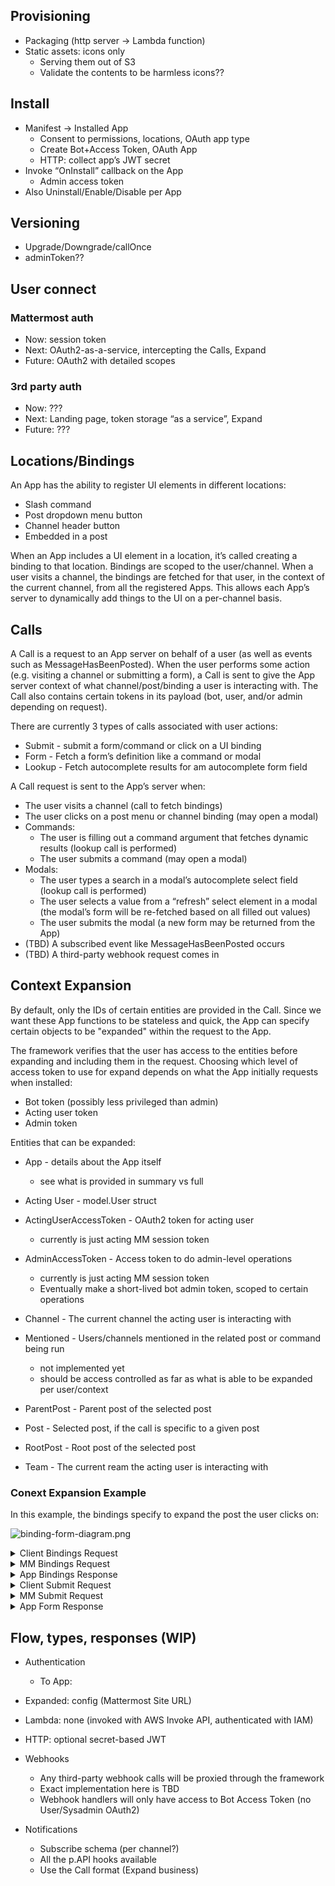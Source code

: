 ## Provisioning
- Packaging (http server -> Lambda function)
- Static assets: icons only
  - Serving them out of S3
  - Validate the contents to be harmless icons??

## Install
- Manifest -> Installed App
  - Consent to permissions, locations, OAuth app type
  - Create Bot+Access Token, OAuth App
  - HTTP: collect app’s JWT secret
- Invoke “OnInstall” callback on the App
  - Admin access token
- Also Uninstall/Enable/Disable per App

## Versioning
- Upgrade/Downgrade/callOnce
- adminToken??

## User connect

### Mattermost auth
- Now: session token
- Next: OAuth2-as-a-service, intercepting the Calls, Expand
- Future: OAuth2 with detailed scopes

### 3rd party auth
- Now: ???
- Next: Landing page, token storage “as a service”, Expand
- Future: ???

## Locations/Bindings

An App has the ability to register UI elements in different locations:
- Slash command
- Post dropdown menu button
- Channel header button
- Embedded in a post

When an App includes a UI element in a location, it’s called creating a binding to that location. Bindings are scoped to the user/channel. When a user visits a channel, the bindings are fetched for that user, in the context of the current channel, from all the registered Apps. This allows each App’s server to dynamically add things to the UI on a per-channel basis.

## Calls

A Call is a request to an App server on behalf of a user (as well as events such as MessageHasBeenPosted). When the user performs some action (e.g. visiting a channel or submitting a form), a Call is sent to give the App server context of what channel/post/binding a user is interacting with. The Call also contains certain tokens in its payload (bot, user, and/or admin depending on request).

There are currently 3 types of calls associated with user actions:
- Submit - submit a form/command or click on a UI binding
- Form - Fetch a form’s definition like a command or modal
- Lookup - Fetch autocomplete results for am autocomplete form field

A Call request is sent to the App’s server when:
- The user visits a channel (call to fetch bindings)
- The user clicks on a post menu or channel binding (may open a modal)
- Commands:
  - The user is filling out a command argument that fetches dynamic results (lookup call is performed)
  - The user submits a command (may open a modal)
- Modals:
  - The user types a search in a modal’s autocomplete select field (lookup call is performed)
  - The user selects a value from a “refresh” select element in a modal (the modal’s form will be re-fetched based on all filled out values)
  - The user submits the modal (a new form may be returned from the App)
- (TBD) A subscribed event like MessageHasBeenPosted occurs
- (TBD) A third-party webhook request comes in


## Context Expansion

By default, only the IDs of certain entities are provided in the Call. Since we want these App functions to be stateless and quick, the App can specify certain objects to be "expanded" within the request to the App.

The framework verifies that the user has access to the entities before expanding and including them in the request. Choosing which level of access token to use for expand depends on what the App initially requests when installed:

- Bot token (possibly less privileged than admin)
- Acting user token
- Admin token


Entities that can be expanded:

- App - details about the App itself
  - see what is provided in summary vs full

- Acting User - model.User struct

- ActingUserAccessToken - OAuth2 token for acting user
  - currently is just acting MM session token

- AdminAccessToken - Access token to do admin-level operations
  - currently is just acting MM session token
  - Eventually make a short-lived bot admin token, scoped to certain operations

- Channel - The current channel the acting user is interacting with

- Mentioned - Users/channels mentioned in the related post or command being run
  - not implemented yet
  - should be access controlled as far as what is able to be expanded per user/context

- ParentPost - Parent post of the selected post
- Post - Selected post, if the call is specific to a given post
- RootPost - Root post of the selected post

- Team - The current ream the acting user is interacting with


### Conext Expansion Example

In this example, the bindings specify to expand the post the user clicks on:

![binding-form-diagram.png](https://user-images.githubusercontent.com/6913320/109165112-2e6ac800-7749-11eb-8d83-d495258f3f1e.png)

<details><summary>Client Bindings Request</summary>

GET /plugins/com.mattermost.apps/api/v1/bindings?channel_id=ei748ohj3ig4ijofs5tr47wozh&scope=webapp

</details>

<details><summary>MM Bindings Request</summary>
POST /plugins/com.mattermost.apps/example/hello/bindings

```json
{
    "url": "/bindings",
    "context": {
        "app_id": "http-hello",
        "acting_user_id": "d7mezwndk3yf3renn4fzeranpw",
        "channel_id": "edet7g6h8ib8dftytcjcqne8ie",
        "mattermost_site_url": "https://mickmister.ngrok.io",
        "bot_access_token": "ouddbrqwupfypqsu1qxbdu3uqo",
        "acting_user_access_token": "yemrienc7pfypqsu1qxbdu3uqo",
        "admin_access_token": "ue8xi2sh7ebcciw8duww84ucme"
    }
}
```

</details>

<details><summary>App Bindings Response</summary>

```json
[
    {
        "location": "/post_menu",
        "bindings": [
            {
                "app_id": "http-hello",
                "location": "send",
                "label": "Survey a user",
                "hint": "Send survey to a user",
                "description": "Send a customized emotional response survey to a user",
                "call": {
                    "url": "/send-modal",
                    "expand": {
                        "post": "all",
                        "bot_access_token": "all",
                        "acting_user_access_token": "all",
                        "admin_access_token": "all"
                    }
                }
            }
        ]
    }
]
```
</details>

<details><summary>Client Submit Request</summary>

POST /plugins/com.mattermost.apps/api/v1/call
```json
{
    "url": "/send-modal",
    "expand": {
        "post": "all"
    },
    "type": "submit",
    "context": {
        "app_id": "http-hello",
        "location": "send",
        "team_id": "qe5ken7k9f8rdp5bqnfhhs5nzy",
        "channel_id": "ei748ohj3ig4ijofs5tr47wozh",
        "post_id": "b7pkajox3bgmjjexo4yisu4iih",
        "root_id": ""
    }
}
```

</details>

<details><summary>MM Submit Request</summary>

POST /plugins/com.mattermost.apps/example/hello/send
```json
{
    "url": "/send-modal",
    "context": {
        "app_id": "http-hello",
        "location": "send",
        "bot_user_id": "uzofd8otciyktj7mqbawi4hexc",
        "acting_user_id": "d7mezwndk3yf3renn4fzeranpw",
        "team_id": "cj3ioc8zrinixx5erp94taidsc",
        "channel_id": "edet7g6h8ib8dftytcjcqne8ie",
        "post_id": "y4a6wgpr63gsdpq7cgoz8auimc",
        "mattermost_site_url": "https://mickmister.ngrok.io",
        "bot_access_token": "ouddbrqwupfypqsu1qxbdu3uqo",
        "acting_user_access_token": "yemrienc7pfypqsu1qxbdu3uqo",
        "admin_access_token": "ue8xi2sh7ebcciw8duww84ucme",
        "post": {
            "id": "y4a6wgpr63gsdpq7cgoz8auimc",
            "create_at": 1614222460141,
            "update_at": 1614222460141,
            "edit_at": 0,
            "delete_at": 0,
            "is_pinned": false,
            "user_id": "uzofd8otciyktj7mqbawi4hexc",
            "channel_id": "edet7g6h8ib8dftytcjcqne8ie",
            "root_id": "",
            "parent_id": "",
            "original_id": "",
            "message": "Created OAuth2 App (`sqqug7kmcb83ffdo8ryzhbi8ko`).",
            "type": "",
            "props": {
                "from_bot": "true"
            },
            "hashtags": "",
            "pending_post_id": "",
            "reply_count": 0
        }
    }
}
```

</details>


<details><summary>App Form Response</summary>


```json
{
    "type": "form",
    "form": {
        "title": "Send a survey to user",
        "header": "Message modal form header",
        "footer": "Message modal form footer",
        "call": {
            "url": "/send"
        },
        "fields": [
            {
                "name": "user_id",
                "type": "user",
                "value": "",
                "description": "User to send the survey to",
                "label": "user",
                "hint": "enter user ID or @user",
                "position": 1,
                "modal_label": "User",
                "refresh": true
            },
            {
                "name": "some_autocomplete_field",
                "type": "dynamic_select",
                "description": "Some Autocomplete Field",
                "label": "autocomplete",
                "hint": "Pick one",
                "modal_label": "Autocomplete"
            },
            {
                "name": "message",
                "type": "text",
                "is_required": true,
                "value": "Provisioned bot account @builtin (`ux3jks3kn7fz9ghnycx7iy5e7w`).",
                "description": "Text to ask the user about",
                "label": "message",
                "hint": "Anything you want to say",
                "modal_label": "Text",
                "subtype": "textarea",
                "min_length": 2,
                "max_length": 1024
            }
        ]
    }
}
```

</details>


## Flow, types, responses (WIP)

- Authentication
	- To App:
- Expanded: config (Mattermost Site URL)
- Lambda: none (invoked with AWS Invoke API, authenticated with IAM)
- HTTP: optional secret-based JWT

- Webhooks
  - Any third-party webhook calls will be proxied through the framework
  - Exact implementation here is TBD
  - Webhook handlers will only have access to Bot Access Token (no User/Sysadmin OAuth2)

- Notifications
  - Subscribe schema (per channel?)
  - All the p.API hooks available
  - Use the Call format (Expand business)
